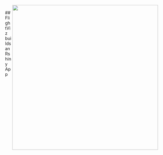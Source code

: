 <img align="right" src="https://live.staticflickr.com/5572/15319617232_e4c888c266_k.jpg" width="480">
<br clear="left">
## FlightViz builds an Rshiny App 

